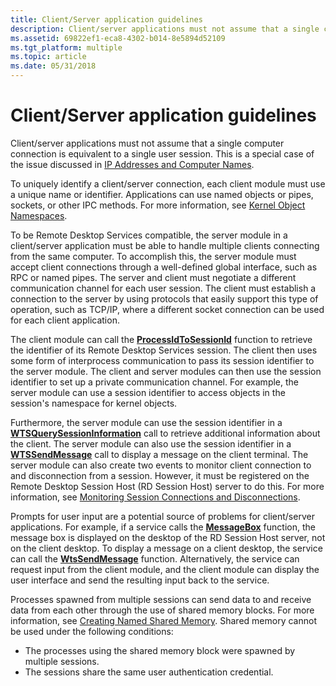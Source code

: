 ```yaml
---
title: Client/Server application guidelines
description: Client/server applications must not assume that a single computer connection is equivalent to a single user session.
ms.assetid: 69822ef1-eca8-4302-b014-8e5894d52109
ms.tgt_platform: multiple
ms.topic: article
ms.date: 05/31/2018
---
```


# Client/Server application guidelines

Client/server applications must not assume that a single computer connection is equivalent to a single user session. This is a special case of the issue discussed in [IP Addresses and Computer Names](ip-addresses-and-computer-names.md).

To uniquely identify a client/server connection, each client module must use a unique name or identifier. Applications can use named objects or pipes, sockets, or other IPC methods. For more information, see [Kernel Object Namespaces](kernel-object-namespaces.md).

To be Remote Desktop Services compatible, the server module in a client/server application must be able to handle multiple clients connecting from the same computer. To accomplish this, the server module must accept client connections through a well-defined global interface, such as RPC or named pipes. The server and client must negotiate a different communication channel for each user session. The client must establish a connection to the server by using protocols that easily support this type of operation, such as TCP/IP, where a different socket connection can be used for each client application.

The client module can call the [**ProcessIdToSessionId**](https://msdn.microsoft.com/en-us/library/Aa382990(v=VS.85).aspx) function to retrieve the identifier of its Remote Desktop Services session. The client then uses some form of interprocess communication to pass its session identifier to the server module. The client and server modules can then use the session identifier to set up a private communication channel. For example, the server module can use a session identifier to access objects in the session's namespace for kernel objects.

Furthermore, the server module can use the session identifier in a [**WTSQuerySessionInformation**](/windows/desktop/api/Wtsapi32/nf-wtsapi32-wtsquerysessioninformationa) call to retrieve additional information about the client. The server module can also use the session identifier in a [**WTSSendMessage**](/windows/desktop/api/Wtsapi32/nf-wtsapi32-wtssendmessagea) call to display a message on the client terminal. The server module can also create two events to monitor client connection to and disconnection from a session. However, it must be registered on the Remote Desktop Session Host (RD Session Host) server to do this. For more information, see [Monitoring Session Connections and Disconnections](monitoring-session-connections-and-disconnections.md).

Prompts for user input are a potential source of problems for client/server applications. For example, if a service calls the [**MessageBox**](https://docs.microsoft.com/windows/desktop/api/winuser/nf-winuser-messagebox) function, the message box is displayed on the desktop of the RD Session Host server, not on the client desktop. To display a message on a client desktop, the service can call the [**WtsSendMessage**](/windows/desktop/api/Wtsapi32/nf-wtsapi32-wtssendmessagea) function. Alternatively, the service can request input from the client module, and the client module can display the user interface and send the resulting input back to the service.

Processes spawned from multiple sessions can send data to and receive data from each other through the use of shared memory blocks. For more information, see [Creating Named Shared Memory](https://docs.microsoft.com/windows/desktop/Memory/creating-named-shared-memory). Shared memory cannot be used under the following conditions:

-   The processes using the shared memory block were spawned by multiple sessions.
-   The sessions share the same user authentication credential.

 

 




